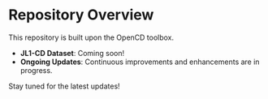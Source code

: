 # Repository Overview  

This repository is built upon the OpenCD toolbox.  

- **JL1-CD Dataset**: Coming soon!  
- **Ongoing Updates**: Continuous improvements and enhancements are in progress.  

Stay tuned for the latest updates!  